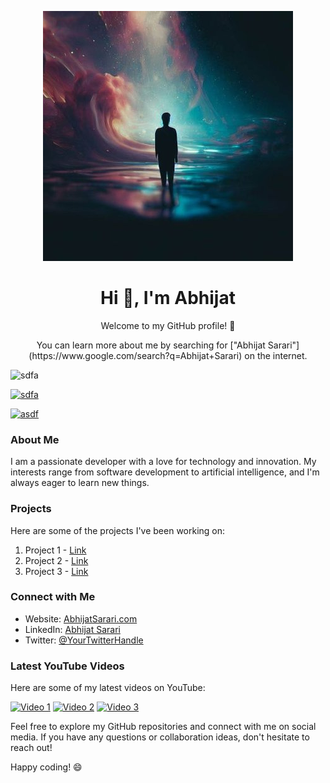 <p align="center">
  <img src="https://github.com/ABHIJATSARARI/ABHIJATSARARI/blob/main/ci3-LCSY_400x400.jpg" alt="Your Name" width="400" height="400" />
</p>

<h1 align="center"> Hi 👋, I'm Abhijat</h1>

<p align="center">
  Welcome to my GitHub profile! 🚀
</p>

<p align="center"> <a herf="https://www.google.com/search?q=Abhijat+Sarari"> </a>
  You can learn more about me by searching for ["Abhijat Sarari"](https://www.google.com/search?q=Abhijat+Sarari) on the internet.
</p>

<p align="left"> <img src="https://komarev.com/ghpvc/?username=sdfa&label=Profile%20views&color=0e75b6&style=flat" alt="sdfa" /> </p>

<p align="left"> <a href="https://github.com/ryo-ma/github-profile-trophy"><img src="https://github-profile-trophy.vercel.app/?username=sdfa" alt="sdfa" /></a> </p>

<p align="left"> <a href="https://twitter.com/asdf" target="blank"><img src="https://img.shields.io/twitter/follow/asdf?logo=twitter&style=for-the-badge" alt="asdf" /></a> </p>

### About Me

I am a passionate developer with a love for technology and innovation. My interests range from software development to artificial intelligence, and I'm always eager to learn new things.

### Projects

Here are some of the projects I've been working on:

1. Project 1 - [Link](https://github.com/yourusername/project1)
2. Project 2 - [Link](https://github.com/yourusername/project2)
3. Project 3 - [Link](https://github.com/yourusername/project3)

### Connect with Me

- Website: [AbhijatSarari.com](https://www.abhijatsarari.com)
- LinkedIn: [Abhijat Sarari](https://www.linkedin.com/in/yourlinkedin)
- Twitter: [@YourTwitterHandle](https://twitter.com/yourtwitter)

### Latest YouTube Videos

Here are some of my latest videos on YouTube:

[![Video 1](video-thumbnail-1.jpg)](https://www.youtube.com/watch?v=yourvideo1)
[![Video 2](video-thumbnail-2.jpg)](https://www.youtube.com/watch?v=yourvideo2)
[![Video 3](video-thumbnail-3.jpg)](https://www.youtube.com/watch?v=yourvideo3)

Feel free to explore my GitHub repositories and connect with me on social media. If you have any questions or collaboration ideas, don't hesitate to reach out!

Happy coding! 😄
